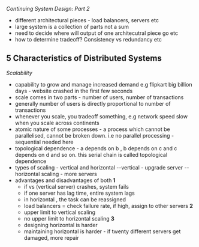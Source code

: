 *Continuing System Design: Part 2*

- different architectural pieces - load balancers, servers etc
- large system is a collection of parts not a sum
- need to decide where will output of one architecutral piece go etc
- how to determine tradeoff? Consistency vs redundancy etc

**5 Characteristics of Distributed Systems**
---
*Scalability*

- capability to grow and manage increased demand e.g flipkart big billion days - website crashed in the first few seconds 
- scale comes in two parts - number of users, number of transactions
- generally number of users is directly proportional to number of transactions
- whenever you scale, you tradeoff something, e.g network speed slow when you scale across continents
- atomic nature of some processes - a process which cannot be parallelised, cannot be broken down. i.e no parallel processing - sequential needed here
- topological dependence - a depends on b , b depends on c and c depends on d and so on. this serial chain is called topological dependence
- types of scaling - vertical and horizontal
	--vertical - upgrade server
	--horizontal scaling - more servers
- advantages and disadvantages of both
**1**
	- if vs (vertical server) crashes, system fails
	- if one server has lag time, entire system lags
	- in horizontal , the task can be reassigned
	- load balancers = check failure rate, if high, assign to other servers
**2**
	- upper limit to vertical scaling
	- no upper limit to horizontal scaling
**3**
	- designing horizontal is harder 
	- maintaining horizontal is harder - if twenty different servers get damaged, more repair

